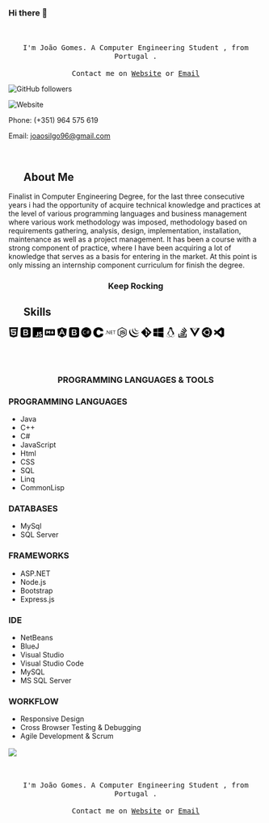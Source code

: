 ### Hi there 👋


<p align="center">
  <br><br>
  <samp>
                                I'm João Gomes. A Computer Engineering Student , from  Portugal .  
     <br><br>Contact me on <a href="https://joaosilgo.github.io/joaogomes/">Website</a> or <a href="mailto:joaosilgo96@gmail.com">Email</a>
  </samp>
</p>

![GitHub followers](https://img.shields.io/github/followers/Joaosilgo?style=social)

![Website](https://img.shields.io/website?down_message=offline&style=plastic&up_color=%23331a00&up_message=online&url=https://joaosilgo.github.io/joaogomes/)


Phone: (+351) 964 575 619

Email: <a href="mailto:joaosilgo96@gmail.com">joaosilgo96@gmail.com</a>

</br>

## &nbsp; &nbsp; &nbsp; **About Me**

Finalist in Computer Engineering Degree, for the last three consecutive years i had the opportunity of acquire technical knowledge and practices at the level of various programming languages ​​and business management where various work methodology was imposed, methodology based on requirements gathering, analysis, design, implementation, installation, maintenance as well as a project management. It has been a course with a strong component of practice, where I have been acquiring a lot of knowledge that serves as a basis for entering in the market. At this point is only missing an internship component curriculum for finish the degree.


### <p align="center">**Keep Rocking**  </p>




 ## &nbsp; &nbsp; &nbsp; **Skills**



<a href="https://joaosilgo.github.io/joaogomes/"><img src="https://raw.githubusercontent.com/Joaosilgo/Joaosilgo/master/img/html5.svg"  width="20" height="20" /></a>
<a href="https://joaosilgo.github.io/joaogomes/"><img src="https://raw.githubusercontent.com/Joaosilgo/Joaosilgo/master/img/bootstrap.svg"  width="20" height="20" /></a>
<a href="https://joaosilgo.github.io/joaogomes/"><img src="https://raw.githubusercontent.com/Joaosilgo/Joaosilgo/master/img/javascript.svg"  width="20" height="20" /></a>
<a href="https://joaosilgo.github.io/joaogomes/"><img src="https://raw.githubusercontent.com/Joaosilgo/Joaosilgo/master/img/markdown.svg"  width="20" height="20" /></a>
<a href="https://joaosilgo.github.io/joaogomes/"><img src="https://raw.githubusercontent.com/Joaosilgo/Joaosilgo/master/img/angular.svg"  width="20" height="20" /></a>
<a href="https://joaosilgo.github.io/joaogomes/"><img src="https://raw.githubusercontent.com/Joaosilgo/Joaosilgo/master/img/bootstrap.svg"  width="20" height="20" /></a>
<a href="https://joaosilgo.github.io/joaogomes/"><img src="https://raw.githubusercontent.com/Joaosilgo/Joaosilgo/master/img/csharp.svg"  width="20" height="20" /></a>
<a href="https://joaosilgo.github.io/joaogomes/"><img src="https://raw.githubusercontent.com/Joaosilgo/Joaosilgo/master/img/c.svg"  width="20" height="20" /></a>
<a href="https://joaosilgo.github.io/joaogomes/"><img src="https://raw.githubusercontent.com/Joaosilgo/Joaosilgo/master/img/dot-net.svg"  width="20" height="20" /></a>
<a href="https://joaosilgo.github.io/joaogomes/"><img src="https://raw.githubusercontent.com/Joaosilgo/Joaosilgo/master/img/node-dot-js.svg"  width="20" height="20" /></a>
<a href="https://joaosilgo.github.io/joaogomes/"><img src="https://raw.githubusercontent.com/Joaosilgo/Joaosilgo/master/img/jquery.svg"  width="20" height="20" /></a>
<a href="https://joaosilgo.github.io/joaogomes/"><img src="https://raw.githubusercontent.com/Joaosilgo/Joaosilgo/master/img/git.svg"  width="20" height="20" /></a>
<a href="https://joaosilgo.github.io/joaogomes/"><img src="https://raw.githubusercontent.com/Joaosilgo/Joaosilgo/master/img/windows.svg"  width="20" height="20" /></a>
<a href="https://joaosilgo.github.io/joaogomes/"><img src="https://raw.githubusercontent.com/Joaosilgo/Joaosilgo/master/img/linux.svg"  width="20" height="20" /></a>
<a href="https://joaosilgo.github.io/joaogomes/"><img src="https://raw.githubusercontent.com/Joaosilgo/Joaosilgo/master/img/stackoverflow.svg"  width="20" height="20" /></a>
<a href="https://joaosilgo.github.io/joaogomes/"><img src="https://raw.githubusercontent.com/Joaosilgo/Joaosilgo/master/img/vue-dot-js.svg"  width="20" height="20" /></a>
<a href="https://joaosilgo.github.io/joaogomes/"><img src="https://raw.githubusercontent.com/Joaosilgo/Joaosilgo/master/img/ubuntu.svg"  width="20" height="20" /></a>
<a href="https://joaosilgo.github.io/joaogomes/"><img src="https://raw.githubusercontent.com/Joaosilgo/Joaosilgo/master/img/visualstudiocode.svg"  width="20" height="20" /></a>


  <br><br>

### <p align="center">**PROGRAMMING LANGUAGES & TOOLS**</p>

                   
### PROGRAMMING LANGUAGES

* Java
* C++
* C#
* JavaScript
* Html
* CSS
* SQL
* Linq
* CommonLisp

### DATABASES

* MySql
* SQL Server

### FRAMEWORKS

* ASP.NET
* Node.js
* Bootstrap
* Express.js

### IDE
* NetBeans
* BlueJ
* Visual Studio
* Visual Studio Code
* MySQL
* MS SQL Server

### WORKFLOW
* Responsive Design
* Cross Browser Testing & Debugging
* Agile Development & Scrum





<img align="center" src="https://github-readme-stats.vercel.app/api?username=Joaosilgo&show_icons=true&hide_border=true&icon_color=2e2e1f&text_color=2e2e1f&title_color=2e2e1f" >



<p align="center">
  <br><br>
  <samp>
                                I'm João Gomes. A Computer Engineering Student , from  Portugal .  
     <br><br>Contact me on <a href="https://joaosilgo.github.io/joaogomes/">Website</a> or <a href="mailto:joaosilgo96@gmail.com">Email</a>
  </samp>
</p>


<!--
**Joaosilgo/Joaosilgo** is a ✨ _special_ ✨ repository because its `README.md` (this file) appears on your GitHub profile.

Here are some ideas to get you started:

- 🔭 I’m currently working on ...
- 🌱 I’m currently learning ...
- 👯 I’m looking to collaborate on ...
- 🤔 I’m looking for help with ...
- 💬 Ask me about ...
- 📫 How to reach me: ...
- 😄 Pronouns: ...
- ⚡ Fun fact: ...
-->
